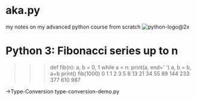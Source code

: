 # aka.py
my notes on my advanced python course from scratch
![python-logo@2x](https://user-images.githubusercontent.com/123412972/236702467-4ff7968f-76f0-4e3f-a9c7-b47569161652.png)
# Python 3: Fibonacci series up to n
>>> def fib(n):
>>>     a, b = 0, 1
>>>     while a < n:
>>>         print(a, end=' ')
>>>         a, b = b, a+b
>>>     print()
>>> fib(1000)
0 1 1 2 3 5 8 13 21 34 55 89 144 233 377 610 987

->Type-Conversion
type-conversion-demo.py

